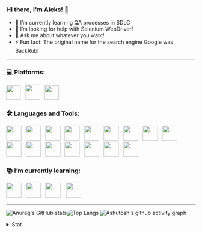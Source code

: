 ### Hi there, I'm Aleks! 👋

- 🌱 I’m currently learning QA processes in SDLC
- 🤔 I’m looking for help with Selenium WebDriver!
- 💬 Ask me about whatever you want!
- ⚡ Fun fact: The original name for the search engine Google was BackRub!
***
<h3 align="left">💻 Platforms:</h3>
<p align="left">
  <span><a href="https://www.microsoft.com" target="_blank" alt="windowsos" title="WindowsOS"> <img src="https://upload.wikimedia.org/wikipedia/commons/thumb/8/87/Windows_logo_-_2021.svg/240px-Windows_logo_-_2021.svg.png" height="38"/></a></span>&nbsp&nbsp
  <span><a href="https://www.kernel.org" target="_blank" alt="linuxosos" title="LinuxOS"> <img src="https://upload.wikimedia.org/wikipedia/commons/thumb/3/35/Tux.svg/800px-Tux.svg.png" height="40"/></a></span>&nbsp;&nbsp;
  <span><a href="https://developer.android.com" target="_blank" alt="androidos" title="AndroidOS"> <img src="https://upload.wikimedia.org/wikipedia/commons/thumb/e/e0/Android_robot_%282014-2019%29.svg/800px-Android_robot_%282014-2019%29.svg.png" height="38"/></a></span>
 </p>

<h3 align="left">🛠️ Languages and Tools:</h3>
<p align="left">
  <span><a href="https:/https://www.w3.org/html" target="_blank" alt="html5" title="HTML5"> <img src="https://upload.wikimedia.org/wikipedia/commons/thumb/6/61/HTML5_logo_and_wordmark.svg/800px-HTML5_logo_and_wordmark.svg.png" height="40"/></a></span>&nbsp;&nbsp;
  <span><a href="https://www.w3.org/Style/CSS" target="_blank" alt="css3" title="CSS3"> <img src="https://upload.wikimedia.org/wikipedia/commons/thumb/d/d5/CSS3_logo_and_wordmark.svg/800px-CSS3_logo_and_wordmark.svg.png" height="40"/></a></span>&nbsp;&nbsp;
  <span><a href="https://www.iso.org/standard/63555.html" target="_blank" alt="sql" title="SQL"> <img src="https://www.zeluslugi.ru/upload/news/terms20191115-1.png" height="40"/></a></span>&nbsp;&nbsp;
  <span><a href="https://www.postman.com" target="_blank" alt="postman" title="Postman"> <img src="https://www.vectorlogo.zone/logos/getpostman/getpostman-icon.svg" height="40"/></a></span>&nbsp;&nbsp;
  <span><a href="https://swagger.io/tools/swagger-ui/" target="_blank" alt="swagger ui" title="Swagger UI"> <img src="https://upload.wikimedia.org/wikipedia/commons/a/ab/Swagger-logo.png" height="40"/></a></span>&nbsp;&nbsp;
  <span><a href="https://www.soapui.org" target="_blank" alt="soapui" title="SoapUI"> <img src="https://www.airslate.com/preview/explorebots/development/soapui.svg" height="40"/></a></span>&nbsp;&nbsp;
   <span><a href="https://www.telerik.com/fiddler" target="_blank" alt="fiddler" title="Fiddler"> <img src="https://1.bp.blogspot.com/-wPCmBo9VAHU/X6RFiiawFkI/AAAAAAAAFlY/7Crbsk5Ele4OWp8FL35HBr-Fr7DT0A9LQCLcBGAsYHQ/s200/Fiddler-Everywhere-Icon.png" height="40"/></a></span>&nbsp;&nbsp;
  <span><a href="https://www.charlesproxy.com" target="_blank" alt="charles" title="Charles"> <img src="https://user-images.githubusercontent.com/15472/41327135-e4bf090c-6eca-11e8-9b76-032e8e2b0707.png" height="40"/></a></span>&nbsp;&nbsp;
  <span><a href="https://developer.android.com/studio" target="_blank" alt="android studio" title="Android Studio"> <img src="https://images.velog.io/images/zxcmnb05/post/7656d630-858c-4e44-aeb7-6730cf2e964d/studio-icon.svg" height="40"/></a></span>&nbsp;&nbsp;
  <span><a href="https://www.virtualbox.org/" target="_blank" alt="virtualbox" title="VirtualBox"> <img src="https://upload.wikimedia.org/wikipedia/commons/d/d5/Virtualbox_logo.png" height="40"/></a></span>&nbsp;&nbsp;
  <span><a href="https://git-scm.com" target="_blank" alt="git" title="Git"> <img src="https://www.vectorlogo.zone/logos/git-scm/git-scm-icon.svg" height="40"/></a></span>&nbsp;&nbsp;
  <span><a href="https://github.com" target="_blank" alt="github" title="GitHub"> <img src="https://upload.wikimedia.org/wikipedia/commons/thumb/9/95/Font_Awesome_5_brands_github.svg/800px-Font_Awesome_5_brands_github.svg.png" height="40"/></a></span>&nbsp;&nbsp;
  <span><a href="https://www.atlassian.com/software/jira" target="_blank" alt="jira" title="Jira"> <img src="https://cdn.icon-icons.com/icons2/2699/PNG/512/atlassian_jira_logo_icon_170511.png" height="40"/></a></span>&nbsp;&nbsp;
  <span><a href="https://www.atlassian.com/software/confluence" target="_blank" alt="confluence" title="Confluence"> <img src="https://seeklogo.com/images/C/confluence-logo-D9B07137C2-seeklogo.com.png" height="40"/></a></span>&nbsp;&nbsp;
  <span><a href="https://trello.com" target="_blank" alt="trello" title="Trello"> <img src="https://upload.wikimedia.org/wikipedia/commons/thumb/1/17/Antu_trello.svg/240px-Antu_trello.svg.png" height="40"/></a></span>&nbsp;&nbsp;
   <span><a href="https://www.adobe.com/products/photoshop.html" target="_blank" alt="photoshop" title="Adobe Photoshop"> <img src="https://upload.wikimedia.org/wikipedia/commons/thumb/a/af/Adobe_Photoshop_CC_icon.svg/246px-Adobe_Photoshop_CC_icon.svg.png" height="40"/></a></span>
 </p>

 <h3 align="left">📚 I’m currently learning:</h3>
<p align="left">
 <span><a href="https://jmeter.apache.org" target="_blank" alt="jmeter" title="Apache JMeter"> <img src="https://jmeter.apache.org/images/jmeter_square.png" height="40"/></a></span>&nbsp&nbsp
  <span><a href="https://www.selenium.dev" target="_blank" alt="selenium" title="Selenium WebDriver"> <img src="https://raw.githubusercontent.com/detain/svg-logos/780f25886640cef088af994181646db2f6b1a3f8/svg/selenium-logo.svg" height="40"/></a></span>&nbsp;&nbsp;
  <span><a href="https://www.jenkins.io" target="_blank" alt="jenkins" title="Jenkins"> <img src="https://www.vectorlogo.zone/logos/jenkins/jenkins-icon.svg" height="40"/></a></span> &nbsp;&nbsp;
  <span><a href="https://www.mongodb.com/" target="_blank" alt="mongodb" title="MongoDB"> <img src="https://avatars.githubusercontent.com/u/45120?s=200&v=4" height="40"/></a></span>
  </p>
  <hr>
  
  ![Anurag's GitHub stats](https://github-readme-stats.vercel.app/api?username=lleks&show_icons=true&h&bg_color=fff0&text_color=A4A4A4&include_all_commits=true&custom_title=GitHub_Stats&hide_border=true&title_color=447bbb&icon_color=447bbb)![Top Langs](https://github-readme-stats.vercel.app/api/top-langs/?username=lleks&layout=compact&bg_color=fff0&text_color=A4A4A4&hide_border=true&title_color=447bbb&icon_color=447bbb)
![Ashutosh's github activity graph](https://activity-graph.herokuapp.com/graph?username=lleks&bg_color=fff0&hide_border=true&line=447bbb&color=447bbb)

<details>
  <summary>Stat</summary>
  <img align="left" alt="GitHubStats" src="https://komarev.com/ghpvc/?username=lleks&color=blue"
</details>       


<!--
**lleks/lleks** is a ✨ _special_ ✨ repository because its `README.md` (this file) appears on your GitHub profile.

Here are some ideas to get you started:

- 🔭 I’m currently working on ...
- 🌱 I’m currently learning ...
- 👯 I’m looking to collaborate on ...
- 🤔 I’m looking for help with ...
- 💬 Ask me about ...
- 📫 How to reach me: ...
- 😄 Pronouns: ...
- ⚡ Fun fact: ...
-->

